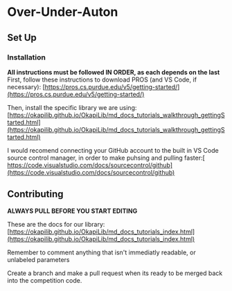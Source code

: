 # Over-Under-Auton

## Set Up

### Installation
**All instructions must be followed IN ORDER, as each depends on the last**
First, follow these instructions to download PROS (and VS Code, if necessary): [https://pros.cs.purdue.edu/v5/getting-started/](https://pros.cs.purdue.edu/v5/getting-started/)

Then, install the specific library we are using: [https://okapilib.github.io/OkapiLib/md_docs_tutorials_walkthrough_gettingStarted.html](https://okapilib.github.io/OkapiLib/md_docs_tutorials_walkthrough_gettingStarted.html)

I would recomend connecting your GitHub account to the built in VS Code source control manager, in order to make puhsing and pulling faster:[ https://code.visualstudio.com/docs/sourcecontrol/github](https://code.visualstudio.com/docs/sourcecontrol/github)

## Contributing

**ALWAYS PULL BEFORE YOU START EDITING**

These are the docs for our library: [https://okapilib.github.io/OkapiLib/md_docs_tutorials_index.html](https://okapilib.github.io/OkapiLib/md_docs_tutorials_index.html) 


Remember to comment anything that isn't immediatly readable, or unlabeled parameters 


Create a branch and make a pull request when its ready to be merged back into the competition code.
